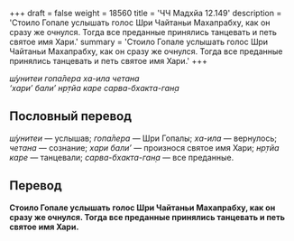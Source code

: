 +++
draft = false
weight = 18560
title = 'ЧЧ Мадхйа 12.149'
description = 'Стоило Гопале услышать голос Шри Чайтаньи Махапрабху, как он сразу же очнулся. Тогда все преданные принялись танцевать и петь святое имя Хари.'
summary = 'Стоило Гопале услышать голос Шри Чайтаньи Махапрабху, как он сразу же очнулся. Тогда все преданные принялись танцевать и петь святое имя Хари.'
+++

_ш́унитеи гопа̄лера ха-ила четана  
‘хари’ бали’ нр̣тйа каре сарва-бхакта-ган̣а_

## Пословный перевод

_ш́унитеи_ — услышав; _гопа̄лера_ — Шри Гопалы; _ха_\-_ила_ — вернулось; _четана_ — сознание; _хари_ _бали’_ — произнося святое имя Хари; _нр̣тйа_ _каре_ — танцевали; _сарва_\-_бхакта_\-_ган̣а_ — все преданные.

## Перевод

**Стоило Гопале услышать голос Шри Чайтаньи Махапрабху, как он сразу же очнулся. Тогда все преданные принялись танцевать и петь святое имя Хари.**

